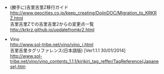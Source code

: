 * (勝手に)吉里吉里Z移行ガイド  
http://www.geocities.co.jp/keep_creating/DojinDOC/Migration_to_KRKRZ.html  
吉里吉里Zでの吉里吉里2からの変更点一覧  
http://krkrz.github.io/updatefromkr2.html  

* Vino  
http://www.sol-tribe.net/vino/vino_j.html  
吉里吉里タグリファレンス(日本語版) [Ver1.1.1 30/01/2014]  
http://www.sol-tribe.net/vino/vino_contents_1.1.1/kirikiri_tag_reffer/TagReference(Japanese).htm  
